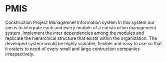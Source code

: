 # PMIS
Construction Project Managemnet Information system
In this system our aim is  to integrate each and every module of a construction management system ,implement the inter dependencies among the modules and replicate the hierarchical structure that exists within the organization.
The developed system would be highly scalable, flexible and easy to use so that it craters to need of every small and large contruction companies irrespectively.
